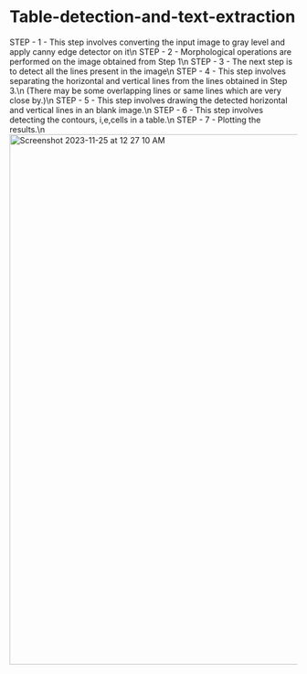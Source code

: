 # Table-detection-and-text-extraction

STEP - 1 - This step involves converting the input image to gray level and apply canny edge detector on it\n
STEP - 2 - Morphological operations are performed on the image obtained from Step 1\n
STEP - 3 - The next step is to detect all the lines present in the image\n
STEP - 4 - This step involves separating the horizontal and vertical lines from the lines obtained in Step 3.\n
            (There may be some overlapping lines or same lines which are very close by.)\n
STEP - 5 - This step involves drawing the detected horizontal and vertical lines in an blank image.\n
STEP - 6 - This step involves detecting the contours, i,e,cells in a table.\n
STEP - 7 - Plotting the results.\n
<img width="929" alt="Screenshot 2023-11-25 at 12 27 10 AM" src="https://github.com/ndvHareesh/Table-Detection-and-Text-Extraction/assets/89001360/86e62ea1-a565-4cb6-8122-4176892efa1b">
